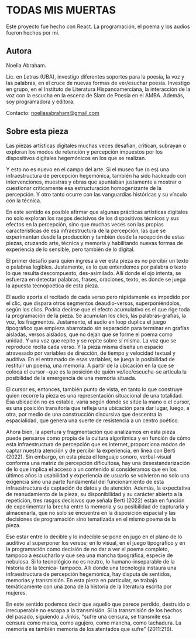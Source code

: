 # TODAS MIS MUERTAS

Este proyecto fue hecho con React.
La programación, el poema y los audios fueron hechos por mí. 

## Autora

Noelia Abraham. 

Lic. en Letras (UBA), investigo diferentes soportes para la poesía, la voz y las palabras, en el cruce de nuevas formas de ver/esuchar poesía.  Investigo en grupo,  en el Instituto de Literatura Hispanoamerciana, la interacción de la voz con la escucha en la escena de Slam de Poesía en el AMBA. Además, soy  programadora y editora. 

Contacto: noeliasabraham@gmail.com


## Sobre esta pieza

Las piezas artísticas digitales muchas veces desafían, critican, subrayan o exploran los modos de retención y percepción impuestos por los dispositivos digitales hegemónicos en los que se realizan. 

Y esto no es nuevo en el campo del arte. Si el museo fue (o es) una infraestructura de percepción hegemónica, también ha sido hackeado con intervenciones, muestras y obras que apuntaban justamente a mostrar o cuestionar críticamente esa estructuración homogenizante de la percepción. Y otro tanto ocurre con las vanguardias históricas y su vínculo con la técnica.

En este sentido es posible afirmar que algunas prácticas artísticas digitales no solo exploran los rasgos decisivos de los dispositivos técnicos y sus efectos en la percepción, sino que muchas veces son las propias características de esa infraestructura de la percepción, las que se experimentan desde la producción y también desde la recepción de estas piezas, cruzando arte, técnica y memoria y habilitando nuevas formas de experiencia de lo sensible, pero también de lo digital. 

El primer desafío para quien ingresa a ver esta pieza es no percibir un texto o palabras legibles. Justamente, es lo que entendemos por palabra o texto lo que resulta descompuesto, des-asimilado. Allí donde el ojo intenta, se esfuerza en detectar palabras, frases, oraciones, texto, es donde se juega la apuesta tecnopoética de esta pieza. 

El audio aporta el recitado de cada verso pero rápidamente es impedido por el clic, que dispara otros segmentos deaudio-versos, superponiéndolos, según los clics. Podría decirse que el efecto acumulativo es el que rige toda la programación de la pieza. Se acumulan los clics, las palabras-grafías, la voz, los fragmentos. Justamente, el audio en loop duplica el juego tipográfico que empieza abarrotado sin separación para terminar en grafías aisladas, versos aislados, que no dejan que se forme el poema como unidad. Y una voz que repite y se repite sobre sí misma.  La voz que se reproduce recita cada verso. Y la pieza misma diseña un espacio atravesado por variables de dirección, de tiempo y velocidad textual y auditiva. En el entramado de esas variables, se juega la posibilidad de restituir un poema, una memoria. A partir de la ubicación en la que se coloca el cursor –que es la posición de quién ve/lee/escucha-se articula la posibilidad de la emergencia de una memoria situada. 

El cursor es, entonces, también punto de vista, en tanto lo que construye quien recorre la pieza es una representación situacional de una totalidad. Esa ubicación no es estable, varía según dónde se sitúe la mano o el cursor, es una posición transitoria que refleja una ubicación para dar lugar, luego, a otra, por medio de una construcción discursiva que descentra la espacialidad, que genera una suerte de resistencia a un centro poético.  

Ahora bien, la apertura y fragmentación que analizamos en esta pieza puede pensarse como propia de la cultura algorítmica y en función de cómo esta infraestructura de percepción que es internet, proporciona modos de captar nuestra atención y de percibir la experiencia, en línea con Berti (2022).  Sin embargo, en esta pieza el lenguaje sonoro, verbal-visual conforma una matriz de percepción dificultosa, hay una desestandarización de lo que implica el acceso a un contenido si consideramos que en los últimos años la usabilidad y experiencia de usuario se volvieron no solo una exigencia sino una parte fundamental del funcionamiento de esta infraestructura de captación de datos y de atención. Además, la expectativa de reanudamiento de la pieza, su disponibilidad y su carácter abierto a la repetición, tres rasgos decisivos que señala Berti (2022) están en función de experimentar la brecha entre la memoria y su posibilidad de capturarla y almacenarla, que no solo se encuentra en la disposición espacial y las decisiones de programación sino tematizada en el mismo poema de la pieza. 

Ese estar entre lo decible y lo indecible se pone en jugo en el plano de lo auditivo al superponer los versos; en lo visual, en el juego tipográfico y en la programación como decisión de no dar a ver el poema completo, tampoco a escucharlo y que sea una mancha tipográfica, especie de nebulosa. 
Si lo tecnológico no es neutro, lo humano-inseparable de la historia de la técnica- tampoco. Allí donde una tecnología instaura una infraestructura de percepción hegemónica, hay disputa de sentidos, memorias y transmisión. En esta pieza en particular, se trabajó temáticamente con una zona de la historia de la literatura escrita por mujeres.

En este sentido podemos decir que aquello que parece perdido, destruido o irrecuperable no escapa a la transmisión. Si la transmisión de los hechos del pasado, siguiendo a Jinkis, “sufre una censura, se transmite esa censura como marca, como agujero, como mancha, como tachadura. La memoria es también memoria de los atentados que sufre” (2011:216). 

